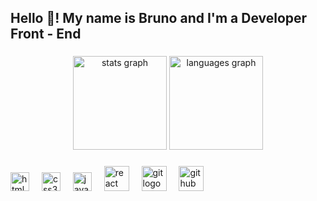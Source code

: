 <h2 align="left">Hello 👋! My name is Bruno and I'm a Developer Front - End</h2>

###

<div align="center">
  <img src=https://github-readme-stats.vercel.app/api?username=brunogbarbosa&theme=algolia&show_icons=true&hide_border=true&count_private=true)" height="150" alt="stats graph"/>
  
  <img src="https://github-readme-stats.vercel.app/api/top-langs/?username=brunogbarbosa&theme=algolia&show_icons=true&hide_border=true&layout=compact" height="150" alt="languages graph"  />
</div>

###

###

###

<div align="left">
  <img src="https://cdn.jsdelivr.net/gh/devicons/devicon/icons/html5/html5-original.svg" height="30" alt="html5 logo"  />
  <img width="12" />
  <img src="https://cdn.jsdelivr.net/gh/devicons/devicon/icons/css3/css3-original.svg" height="30" alt="css3 logo"  />
  <img width="12" />
  <img src="https://cdn.jsdelivr.net/gh/devicons/devicon/icons/javascript/javascript-original.svg" height="30" alt="javascript logo"  />
  <img width="12" />
  <img src="https://cdn.jsdelivr.net/gh/devicons/devicon/icons/react/react-original.svg" height="40" alt="react logo"  />
  <img width="12" />
  <img src="https://cdn.jsdelivr.net/gh/devicons/devicon/icons/git/git-original.svg" height="40" alt="git logo"  />
  <img width="12" />
  <img src="https://cdn.jsdelivr.net/gh/devicons/devicon/icons/github/github-original.svg" height="40" alt="github logo"  />
</div>

###

###
###

<br clear="both">
